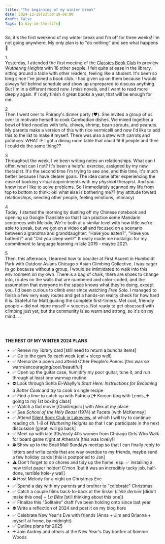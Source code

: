 ```yaml
---
title: "The beginning of my winter break"
date: 2024-12-15T23:50:19-06:00
draft: false
Tags: [a-day-in-the-life]
---
```


So, it's the first weekend of my winter break and I'm off for three weeks! I'm not going anywhere. My only plan is to "do nothing" and see what happens 🤠

1
\
Yesterday, I attended the first meeting of the [Classics Book Club](https://www.meetup.com/meetup-group-lbqzvmlr) to preview *Wuthering Heights* with 18 other people. I felt quite at ease in the library, sitting around a table with other readers, feeling like a student. It's been so long since I've joined a book club. I had given up on them because I would always fall behind schedule and show up unprepared to discuss anything. But I'm in a different mood now. I miss novels, and I want to read more deeply again. If I only finish 4 great books a year, that will be enough for me.

2
\
Then I went over to Phirany's dinner party (❤️). She invited a group of us over to motivate herself to cook Cambodian dishes. We mixed together a bowl of fried noodles with tofu, chives, shrimp, bean sprouts, and peanuts. My parents make a version of this with rice vermicelli and now I'd like to add this to the list to make it myself. There was also a stew with carrots and potatoes. WHAT IF I got a dining room table that could fit 8 people and then I could do the same thing??

3
\
Throughout the week, I've been writing notes on relationships. What can I offer, what can I not? It's been a helpful exercise, assigned by my new therapist. It's the second time I'm trying to see one, and this time, it's much better because I have clearer goals. The idea came after experiencing the ease of booking virtual appointments with my *physical* therapist. And you know how I like to solve problems. So I immediately scanned my life from top to bottom to think: ok! what else is bothering me?? (my attitude toward relationships, needing other people, feeling emotions, intimacy)

4
\
Today, I started the morning by dusting off my Chinese notebook and opening up Google Translate so that I can practice some Mandarin sentences with Melody. We're both at a similar level with how little we're able to speak, but we got on a video call and focused on a scenario between a grandma and granddaughter: "Have you eaten?", "Have you bathed?" and "Did you sleep well?" It really made me nostalgic for my commitment to language learning in late 2019 - maybe 2021.

5
\
Then, this afternoon, I learned how to boulder at First Ascent in Humboldt Park with Outdoor Asians Chicago x Asian Climbing Collective. I was eager to go because without a group, I would be intimidated to walk into this environment on my own. There is a bag of chalk, there are shoes to change into, routes on the walls that are numbered and color-coded, and the assumption that everyone in the space knows what they're doing, except you. I'd been curious to climb ever since watching *Free Solo*. I managed to finish a few very easy routes and get a hands-on reality check for how hard it is. Grateful for Matt guiding the complete first-timers. Met cool, friendly people + did not injure myself = success. Not ready to get obsessed with climbing just yet, but the community is so warm and strong, so it's on my mind. . .

<br><br>

**THE REST OF MY WINTER 2024 PLANS**
- ✅ Renew my library card [still need to return a buncha items]
- ✅ Go to the gym 3x each week (eat + sleep well)
- ✅ Memorize a poem and attend Other People's Poems [this was so warm/encouraging/cool/beautiful]
- ✅ Open up the guitar case, humidify my poor guitar, tune it, and run through at least one warmup routine
- ⛔️ Look through Sohla El-Waylly's *Start Here: Instructions for Becoming a Better Cook* and try to cook a single recipe
- ✅ Find a time to catch up with Patricia [➕ Korean bbq with Lemis, ➕ going to my 1st boxing class]
- ✅ Watch a tbd movie [*Challengers*] with Alex at my place
- ✅ See *School of the Holy Beast* (1974) at Facets [with McKenney]
- ✅ Attend [Silent Book Club in Lakeview](https://www.meetup.com/chicago-silent-book-club-lakeview/), at which I will try to continue reading ch. 1-8 of *Wuthering Heights* so that I can participate in the next discussion [great, will go back]
- ✅ Meet up with late 30s/early 40s women from Chicago Girls Who Walk for board game night at Athena's [this was lovely!]
- ⛔️ Show up to the Snail Mail Sundays meetup so that I can finally reply to letters and write cards that are way overdue to my friends, maybe send a few holiday cards [this is postponed to Jan]
- ⚠️ Don't forget to do chores and tidy up the home, esp. ✅ installing a new toilet paper holder! C'mon [but it was an incredibly tacky job, half-done, terrible hole-y wall]
- ⛔️ Host Melody for a night on Christmas Eve
- ✅ Spend a day with my parents and brother to "celebrate" Christmas
- ✅ Catch a couple films back-to-back at the Siskel (*L'été dernier* [didn't make this one] + *La Bête* [still thinking about this one])
- ✅ Finalize this "Solitaire" draft I've been holding onto since last year
- ⛔️ Write a reflection of 2024 and post it on my blog here
- ✅ Celebrate New Year's Eve with friends (Anna + Jim and Brianna + myself at home, by midnight)
- ✅ Outline plans for 2025
- ➕ Join Audrey and others at the New Year's Day bonfire at Somme Woods